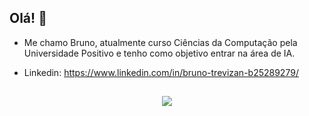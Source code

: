 ## Olá! 👋

- Me chamo Bruno, atualmente curso Ciências da Computação pela Universidade Positivo e tenho como objetivo entrar na área de IA.

- Linkedin: https://www.linkedin.com/in/bruno-trevizan-b25289279/

## 
<p align="center">
  <a href="https://skillicons.dev">
    <img src="https://skillicons.dev/icons?i=java,c,cs,py,mysql,r" />
  </a>
</p>
